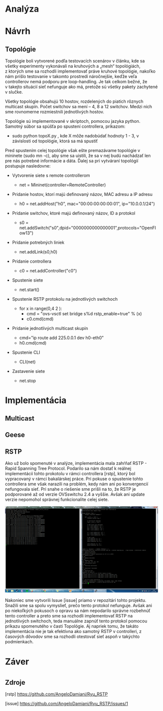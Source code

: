 # <h1> Analýza

# <h1> Návrh

## <h2> Topológie
Topológie boli vytvorené podľa testovacích scenárov v článku, kde sa všetky experimenty vykonávali na kruhových a „mesh“ topológiách,
z ktorých sme sa rozhodli implementovať práve kruhové topológie, nakoľko nám prišlo testovanie v takomto prostredí náročnejšie, 
keďže veľa controllerov nemá podporu pre loop-handling. Je tak celkom bežné, že v takejto situácií sieť nefunguje ako má, pretože sú
všetky pakety zachytené v slučke.

Všetky topológie obsahujú 10 hostov, rozdelených do piatich rôznych multicast skupín. Počet switchov sa mení – 
4, 8 a 12 switchov. Medzi nich sme rovnomerne rozmiestnili jednotlivých hostov. 

Topológie sú implementované v skriptoch, pomocou jazyka python. Samotný súbor sa spúšťa po spustení controllera, príkazom:
* sudo python topoX.py , kde X môže nadobúdať hodnoty 1 - 3, v závislosti od topológie, ktorá sa má spustiť

Pred spustením celej topológie však ešte premazávame topológie v mininete (sudo mn -c), aby sme sa uistili, že sa v nej budú 
nachádzať len pre nás potrebné informácie a dáta. Ďalej sa pri vytváraní topológií postupuje nasledovne: 
* Vytvorenie siete s remote controllerom 
    + net = Mininet(controller=RemoteController)

* Pridanie hostov, ktorí majú definovaný názov, MAC adresu a IP adresu
    + h0 = net.addHost(&quot;h0&quot;, mac=&quot;00:00:00:00:00:01&quot;, ip=&quot;10.0.0.1/24&quot;)
    
* Pridanie switchov, ktoré majú definovaný názov, ID a protokol
    + s0 = net.addSwitch(&quot;s0&quot;,dpid=&quot;0000000000000001&quot;,protocols=&quot;OpenFlow13&quot;)

* Pridanie potrebných liniek
    + net.addLink(s0,h0)

* Pridanie controllera
    + c0 = net.addController(&quot;c0&quot;)

* Spustenie siete
    + net.start()
    
* Spustenie RSTP protokolu na jednotlivých switchoch
    + for x in range(0,4 2 ):
      + cmd = &quot;ovs-vsctl set bridge s%d rstp_enable=true&quot; % (x)
      + c0.cmd(cmd)

* Pridanie jednotlivých multicast skupín
    + cmd=&quot;ip route add 225.0.0.1 dev h0-eth0&quot;
    + h0.cmd(cmd)

* Spustenie CLI
    + CLI(net)

* Zastavenie siete
    + net.stop
    

# <h1> Implementácia

## <h2> Multicast

## <h2> Geese

## <h2> RSTP
Ako už bolo spomenuté v analýze, implementácia mala zahŕňať RSTP - Rapid Spanning Tree Protocol. Podarilo sa nám dostať k reálnej
implementácií tohto prokotolu v rámci controllera [rstp], ktorý bol vypracovaný v rámci bakalárskej práce. Pri pokuse o spustenie
tohto controllera sme však narazili na problém, kedy nám ani po konvergencií nefungovala sieť. Pri snahe o riešenie sme prišli na 
to, že RSTP je podporované až od verzie OVSswitchu 2.4 a vyššie. Avšak ani update verzie nepomohol správnej funkcionalite celej siete. 

![Nefunkčnosť siete](rstp_err.png)

Nakoniec sme vytvorili Issue [issue] priamo v repozitári tohto projektu. Snažili sme sa spolu vymyslieť, prečo tento protokol
nefunguje. Avšak ani po niekoľkých pokusoch o opravu sa nám nepodarilo správne rozbehnúť tento controller a preto sme sa rozhodli
implementovať RSTP na jednotlivých switchoch, teda manuálne zapnúť tento protokol pomocou príkazu spomenutého v časti Topológie. Aj
napriek tomu, že takáto implementácia nie je tak efektívna ako samotný RSTP v controlleri, z časových dôvodov sme sa rozhodli otestovať
sieť aspoň v takýchto podmienkach. 

# <h1> Záver

# <h2> Zdroje
[rstp] https://github.com/AngeloDamiani/Ryu_RSTP

[issue] https://github.com/AngeloDamiani/Ryu_RSTP/issues/1
